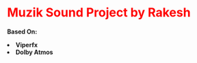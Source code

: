 <h1><span style="color:red;"><b><text color=red>Muzik Sound Project by Rakesh<b></span></h1>

<b>Based On:</b>


<li>Viperfx</li>
<li>Dolby Atmos</li>
